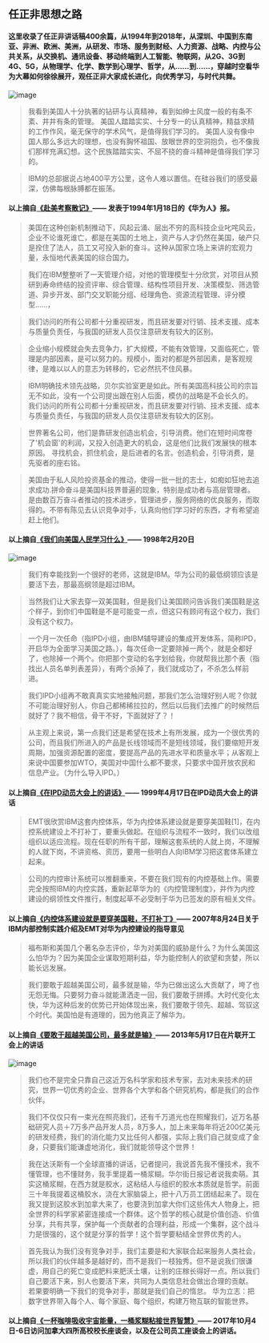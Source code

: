 ## 任正非思想之路

#### 这里收录了任正非讲话稿400余篇，从1994年到2018年，从深圳、中国到东南亚、非洲、欧洲、美洲，从研发、市场、服务到财经、人力资源、战略、内控与公共关系，从交换机、通讯设备、移动终端到人工智能、物联网，从2G、3G到4G、5G，从物理学、化学、数学到心理学、哲学，从……到……，穿越时空看华为大幕如何徐徐展开，观任正非大家成长进化，向优秀学习，与时代共舞。

![image](https://user-images.githubusercontent.com/24793419/50375806-4f51a300-063e-11e9-84e8-daafc407d58c.png)

> 我看到美国人十分执著的钻研与认真精神，看到如绅士风度一般的有条不紊、井井有条的管理。
美国人踏踏实实、十分专一的认真精神，精益求精的工作作风，毫无保守的学术风气，是值得我们学习的。
美国人没有像中国人那么多远大的理想，也没有胸怀祖国、放眼世界的空洞抱负，也不像我们那样充满幻想。这个民族踏踏实实、不屈不挠的奋斗精神是值得我们学习的。

> IBM的总部据说占地400平方公里，这令人难以置信。在硅谷我们的感受最深，仿佛每根脉膊都在振荡。

#### 以上摘自[**《赴美考察散记》**](1994/19940118_赴美考察散记.md)—— 发表于1994年1月18日的《华为人》报。

> 美国在这种创新机制推动下，风起云涌、层出不穷的高科技企业叱咤风云，企业不论谁死谁亡，都是在美国的土地上，资产与人才仍然在美国，破产只是拴住了法人，员工又可投入新的奋斗。这种从国家立场上来讲的宏观力量，永恒地代表美国的综合国力。

> 我们在IBM整整听了一天管理介绍，对他的管理模型十分欣赏，对项目从预研到寿命终结的投资评审、综合管理、结构性项目开发、决策模型、筛选管道、异步开发、部门交叉职能分组、经理角色、资源流程管理、评分模型……，

> 我们访问的所有公司都十分重视研发，而且研发要对行销、技术支援、成本与质量负责任，与我国的研发人员仅注意研发有较大的区别。

> 企业缩小规模就会失去竞争力，扩大规模，不能有效管理，又面临死亡，管理是内部因素，是可以努力的。规模小，面对的都是外部因素，是客观规律，是难以以人的意志为转移的，它必然抗不住风暴。

> IBM明确技术领先战略，贝尔实验室更是如此。所有美国高科技公司的宗旨无不如此，没有一个公司提出跟在别人后面，模仿的战略是不会长久的。
我们访问的所有公司都十分重视研发，而且研发要对行销、技术支援、成本与质量负责任，与我国的研发人员仅注意研发有较大的区别。

> 世界著名公司，他们是靠研发创造出机会，引导消费。他们在短时间席卷了'机会窗'的利润，又投入创造更大的机会，这是他们比我们发展快的根本原因。
寻找机会，抓住机会，是后进者的名言。创造机会，引导消费，是先驱者的座右铭。

> 美国由于私人风险投资基金的推动，使得一批一批的志士，如痴如狂地去追求成功.拼命奋斗是美国科技界普遍的现象，特别是成功者与高层管理者。是由数百万奋斗者推动的技术进步，管理进步，服务网络的优良服务，而取得的。不带有陈见去认识竞争对手，认真向他们学习好的东西，才有希望追赶上他们。

#### 以上摘自[**《我们向美国人民学习什么》**](1998/19980220_我们向美国人民学习什么.md)—— 1998年2月20日

![image](https://user-images.githubusercontent.com/24793419/50375825-a8b9d200-063e-11e9-93f1-b81ff3365789.png)


> 我们有幸能找到一个很好的老师，这就是IBM。华为公司的最低纲领应该是要活下去，那最高纲领是超过IBM。

> 当然我们让大家去穿一双美国鞋，但是我们让美国顾问告诉我们美国鞋是这个样子，到你们中国鞋是不是可能变一点，但这只有顾问有这个权力，我们没有这个权力。

> 一个月一次任命（指IPD小组，由IBM辅导建设的集成开发体系，简称IPD，开启华为全面学习美国之路。），每次任命一定要除掉一两个，就是全都好了，也除掉一个两个。你把那个变动的名字划给我，你就帮我比那个表（指找出人员名单列表差异），有两个杀掉了，我们就成功了，不杀怎么样前进。

> 我们IPD小组再不敢真真实实地接触问题，那我们怎么治理好别人呢？你就不可能治理好别人，你自己都稀稀拉拉的，然后以后我们去推广的时候然后就好了？我不相信，骨干不好，下面就好了？！

> 从主观上来说，第一点我们还是希望在技术上有所发展，成为一个很优秀的公司，而且我们所进入的产品是长线领域而不是短线领域，我们要缩短开发周期，加强资源配置的密度，要提高产品的先进水平和质量水平；从客观上来说中国要参加WTO，美国对中国什么都不要求，只要求中国开放农民和信息产业。（为什么导入IPD。）

#### 以上摘自[**《在IPD动员大会上的讲话》**](1999/19990417_在IPD动员大会上的讲话.md)—— 1999年4月17日在IPD动员大会上的讲话

> EMT很欣赏IBM这套内控体系，华为内控体系建设就是要穿美国鞋[1]，在内控系统建设上不打补丁，要重头做起。在组织与流程不一致时，我们以改组组织以适应流程。现在任职的所有干部，理解这套系统的人就上岗，不理解的人就下岗，不讲资格、资历，要用一些明白人向IBM学习把这套体系建立起来。

> 公司的内控审计系统可以推翻重来，不要在我们现有的内控基础上作。需要完全按照IBM的内控实践，重新起草华为的《内控管理制度》，并作为内控建设的纲领性文件推行，制度起草不必受制于华为已签发的原有相关文件。

#### 以上摘自[**《内控体系建设就是要穿美国鞋，不打补丁》**](2007/20070824_内控体系建设就是要穿美国鞋，不打补丁.md)—— 2007年8月24日关于IBM内部控制实践介绍及EMT对华为内控建设的指导意见

> 福布斯和美国几个著名杂志评价，华为对美国的威胁是什么？为什么美国这么怕华为？因为美国企业谋取短期利益，华为能控制人的欲望和贪婪，所以能长远发展。

> 我们要敢于超越美国公司，最多就是输，华为已做出这么大贡献了，垮了也无怨无悔。只要努力奋斗就能潇洒走一回，我们要敢于拼搏。大时代变化太快，华为这种后发的优势已开始体现出来，我们要敢于领先、超越、驾驭这个时代。美国怕是有道理的，因为他真正了解华为。

#### 以上摘自[**《要敢于超越美国公司，最多就是输》**](2013/20130517_要敢于超越美国公司，最多就是输.md)—— 2013年5月17日在片联开工会上的讲话 

![image](https://user-images.githubusercontent.com/24793419/50375831-c6873700-063e-11e9-92ba-2ee64d3ce69d.png)


> 我们也不是完全只靠自己这近万名科学家和技术专家，去对未来技术的研究，世界一切优秀的企业、世界各个大学和各个研究机构，都是我们的合作伙伴。

> 我们不仅仅只有一束光在照亮我们，还有千万道光也在照耀我们，近万名基础研究人员＋7万多产品开发人员，8万多人，加上未来每年将近200亿美元的研发经费，我们的消化能力又比任何人都强，实际上我们自己就变成了金身，只要我们能谦虚地消化，我们就能领导这个世界！

> 我在达沃斯有一个全球直播的讲话，记者提问，我说首先我不懂技术，我不懂管理，也不懂财务，我手里提着一桶浆糊。华尔街日报记者说我卖萌。其实这桶浆糊，在西方就是胶水，这粘结人与组织的胶水本质就是哲学。前面三十年我提着这桶胶水，浇在大家脑袋上，把十八万员工团结起来了。现在我又提到这胶水到加拿大来了，也要浇到加拿大你们这些伟大人物身上，把全世界的科学家紧密连接成一个群体。这个哲学的核心就是价值创造、价值分享，共有共享，保护每一个贡献者的合理利益，形成一个集群，这个战斗力是很强的，这个就是分享的哲学！这个哲学要粘结全世界优秀的人。

> 首先我认为我们没有竞争对手，我们主要是和大家联合起来服务人类社会，所以我们的伙伴越多是越好的，而不是我们一枝独秀。但不是说我们很谦虚，用自己的死亡变成肥料来肥沃土壤，让别的庄稼长得好一点。所以我们自己要活下来，别人也要活下来，共同为人类信息社会做出合理的贡献。
若果要明确一下我们的竞争对手，那就是我们自己的惰怠。
华为立志：把数字世界带入每个人、每个家庭、每个组织，构建万物互联的智能世界。

#### 以上摘自[**《一杯咖啡吸收宇宙能量，一桶浆糊粘接世界智慧》**](2017/20171006_一杯咖啡吸收宇宙能量，一桶浆糊粘接世界智慧.md)—— 2017年10月4日-6日访问加拿大四所高校校长座谈会，以及在公司员工座谈会上的讲话。

